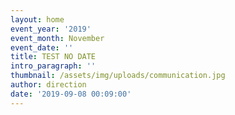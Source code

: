 ```yaml
---
layout: home
event_year: '2019'
event_month: November
event_date: ''
title: TEST NO DATE
intro_paragraph: ''
thumbnail: /assets/img/uploads/communication.jpg
author: direction
date: '2019-09-08 00:09:00'
---
```


